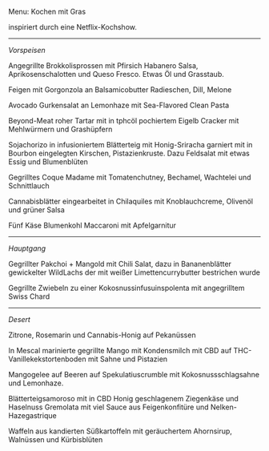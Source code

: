 Menu: Kochen mit Gras

inspiriert durch eine Netflix-Kochshow.

---
*Vorspeisen*

Angegrillte Brokkolisprossen mit Pfirsich Habanero Salsa, Aprikosenschalotten und Queso Fresco. Etwas Öl und Grasstaub.

Feigen mit Gorgonzola an Balsamicobutter
Radieschen, Dill, Melone

Avocado Gurkensalat an Lemonhaze mit Sea-Flavored Clean Pasta

Beyond-Meat roher Tartar mit in tphcöl pochiertem Eigelb
Cracker mit Mehlwürmern und Grashüpfern

Sojachorizo in infusioniertem Blätterteig mit Honig-Sriracha garniert mit in Bourbon eingelegten Kirschen, Pistazienkruste. Dazu Feldsalat mit etwas Essig und Blumenblüten

Gegrilltes Coque Madame mit Tomatenchutney, Bechamel, Wachtelei und Schnittlauch

Cannabisblätter eingearbeitet in Chilaquiles mit Knoblauchcreme, Olivenöl und grüner Salsa

Fünf Käse Blumenkohl Maccaroni mit Apfelgarnitur

---
*Hauptgang*

Gegrillter Pakchoi + Mangold mit Chili Salat, dazu
 in Bananenblätter gewickelter WildLachs der mit weißer Limettencurrybutter bestrichen wurde

Gegrillte Zwiebeln zu einer Kokosnussinfusuinspolenta mit angegrilltem Swiss Chard

---
*Desert*

Zitrone, Rosemarin und Cannabis-Honig auf Pekanüssen

In Mescal marinierte gegrillte Mango mit Kondensmilch mit CBD auf THC-Vanillekekstortenboden mit Sahne und Pistazien

Mangogelee auf Beeren auf Spekulatiuscrumble mit Kokosnussschlagsahne und Lemonhaze.

Blätterteigsamoroso mit in CBD Honig geschlagenem Ziegenkäse und Haselnuss Gremolata mit viel Sauce aus Feigenkonfitüre und Nelken-Hazegastrique

Waffeln aus kandierten Süßkartoffeln mit geräuchertem Ahornsirup, Walnüssen und Kürbisblüten
